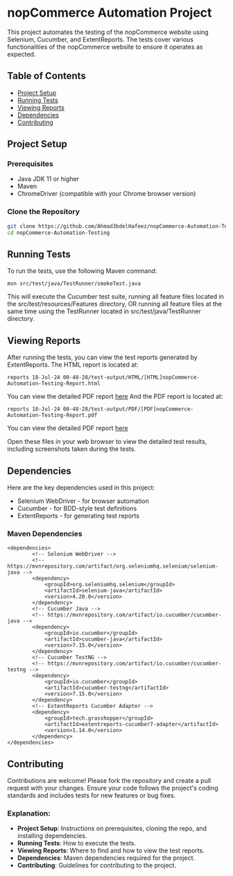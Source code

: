# nopCommerce Automation Project

This project automates the testing of the nopCommerce website using Selenium, Cucumber, and ExtentReports. The tests cover various functionalities of the nopCommerce website to ensure it operates as expected.

## Table of Contents

- [Project Setup](#project-setup)
- [Running Tests](#running-tests)
- [Viewing Reports](#viewing-reports)
- [Dependencies](#dependencies)
- [Contributing](#contributing)

## Project Setup

### Prerequisites

- Java JDK 11 or higher
- Maven
- ChromeDriver (compatible with your Chrome browser version)

### Clone the Repository

```bash
git clone https://github.com/Ahmad3bdelHafeez/nopCommerce-Automation-Testing
cd nopCommerce-Automation-Testing
```

## Running Tests
To run the tests, use the following Maven command:
```
mvn src/test/java/TestRunner/smokeTest.java
```

This will execute the Cucumber test suite, running all feature files located in the src/test/resources/Features directory, OR running all feature files at the same time using the TestRunner located in src/test/java/TestRunner directory.

## Viewing Reports
After running the tests, you can view the test reports generated by ExtentReports. 
The HTML report is located at:
```
reports 18-Jul-24 00-48-28/test-output/HTML/[HTML]nopCommerce-Automation-Testing-Report.html
```
You can view the detailed PDF report [here](https://example.com/report.pdf)
And the PDF report is located at:
```
reports 18-Jul-24 00-48-28/test-output/PDF/[PDF]nopCommerce-Automation-Testing-Report.pdf
```
You can view the detailed PDF report [here](https://example.com/report.pdf)

Open these files in your web browser to view the detailed test results, including screenshots taken during the tests.

## Dependencies
Here are the key dependencies used in this project:

- Selenium WebDriver - for browser automation
- Cucumber - for BDD-style test definitions
- ExtentReports - for generating test reports

### Maven Dependencies
```
<dependencies>
        <!-- Selenium WebDriver -->
        <!-- https://mvnrepository.com/artifact/org.seleniumhq.selenium/selenium-java -->
        <dependency>
            <groupId>org.seleniumhq.selenium</groupId>
            <artifactId>selenium-java</artifactId>
            <version>4.20.0</version>
        </dependency>
        <!-- Cucumber Java -->
        <!-- https://mvnrepository.com/artifact/io.cucumber/cucumber-java -->
        <dependency>
            <groupId>io.cucumber</groupId>
            <artifactId>cucumber-java</artifactId>
            <version>7.15.0</version>
        </dependency>
        <!-- Cucumber TestNG -->
        <!-- https://mvnrepository.com/artifact/io.cucumber/cucumber-testng -->
        <dependency>
            <groupId>io.cucumber</groupId>
            <artifactId>cucumber-testng</artifactId>
            <version>7.15.0</version>
        </dependency>
        <!-- ExtentReports Cucumber Adapter -->
        <dependency>
            <groupId>tech.grasshopper</groupId>
            <artifactId>extentreports-cucumber7-adapter</artifactId>
            <version>1.14.0</version>
        </dependency>
</dependencies>
```
## Contributing
Contributions are welcome! Please fork the repository and create a pull request with your changes. Ensure your code follows the project's coding standards and includes tests for new features or bug fixes.


### Explanation:

- **Project Setup**: Instructions on prerequisites, cloning the repo, and installing dependencies.
- **Running Tests**: How to execute the tests.
- **Viewing Reports**: Where to find and how to view the test reports.
- **Dependencies**: Maven dependencies required for the project.
- **Contributing**: Guidelines for contributing to the project.





